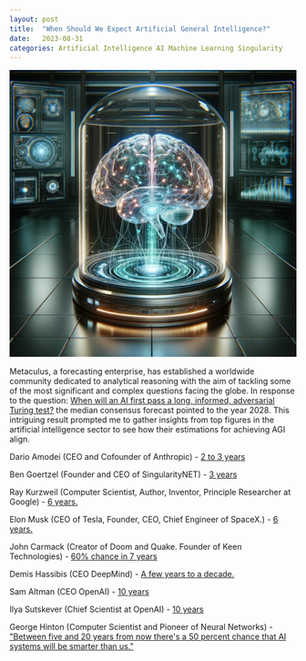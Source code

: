 ```yaml
---
layout: post
title:  "When Should We Expect Artificial General Intelligence?"
date:   2023-08-31
categories: Artificial Intelligence AI Machine Learning Singularity
---
```


![Floating Robot Holding a Brain](/assets/ai_brain.png)

Metaculus, a forecasting enterprise, has established a worldwide community dedicated to analytical reasoning with the aim of tackling some of the most significant and complex questions facing the globe. In response to the question: [When will an AI first pass a long, informed, adversarial Turing test?](https://www.metaculus.com/questions/11861/when-will-ai-pass-a-difficult-turing-test/) the median consensus forecast pointed to the year 2028. This intriguing result prompted me to gather insights from top figures in the artificial intelligence sector to see how their estimations for achieving AGI align.

Dario Amodei (CEO and Cofounder of Anthropic) - [2 to 3 years](https://www.youtube.com/watch?v=Nlkk3glap_U)

Ben Goertzel (Founder and CEO of SingularityNET) - [3 years](https://futurism.com/ben-goertzel-interview)

Ray Kurzweil (Computer Scientist, Author, Inventor, Principle Researcher at Google) - [6 years.](https://futurism.com/kurzweil-claims-that-the-singularity-will-happen-by-2045)

Elon Musk (CEO of Tesla, Founder, CEO, Chief Engineer of SpaceX.) - [6 years.](https://venturebeat.com/ai/elon-musk-reveals-xai-efforts-predicts-full-agi-by-2029/)

John Carmack (Creator of Doom and Quake. Founder of Keen Technologies) - [60% chance in 7 years](https://youtu.be/I845O57ZSy4?si=BPdi-iQtqquNNKnq&t=14745)

Demis Hassibis (CEO DeepMind) - [A few years to a decade.](https://aibusiness.com/nlp/google-deepmind-ceo-agi-is-coming-in-a-few-years-)

Sam Altman (CEO OpenAI) - [10 years](https://openai.com/blog/governance-of-superintelligence)

Ilya Sutskever (Chief Scientist at OpenAI) - [10 years](https://openai.com/blog/governance-of-superintelligence)

George Hinton (Computer Scientist and Pioneer of Neural Networks) - ["Between five and 20 years from now there's a 50 percent chance that AI systems will be smarter than us."](https://www.wired.com/story/plaintext-geoffrey-hinton-godfather-of-ai-future-ai/#:~:text=Hinton%20believes%20that%20between%20five,keep%20its%20capabilities%20to%20itself) 

